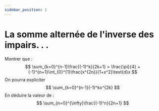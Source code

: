 ```yaml
---
sidebar_position: 1
---
```


# La somme alternée de l'inverse des impairs. . .

Montrer que :
$$
\sum_{k=0}^{n-1}\frac{(-1)^k}{2k+1} = \frac{\pi}{4} + (-1)^{n+1}\int_{0}^{1}\frac{x^{2n}}{1+x^2}\text{d}x
$$
On pourra expliciter
$$
\sum_{k=0}^{n-1}(-1)^kx^{2k}
$$
En déduire la valeur de :
$$
\sum_{n=0}^{\infty}\frac{(-1)^n}{2n+1}
$$